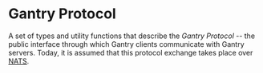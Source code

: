 # Gantry Protocol

A set of types and utility functions that describe the _Gantry Protocol_ -- the public interface through which Gantry clients communicate with Gantry servers. Today, it is assumed that this protocol exchange takes place over [NATS](https://nats.io).
